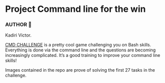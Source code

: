 # Project Command line for the win

### AUTHOR :open_book:
Kadiri Victor.

[CMD CHALLENGE](https://cmdchallenge.com/) is a pretty cool game challenging you on Bash skills. Everything is done via the command line and the questions are becoming increasingly complicated. It’s a good training to improve your command line skills!

Images contained in the repo are prove of solving the first 27 tasks in the challenge.
